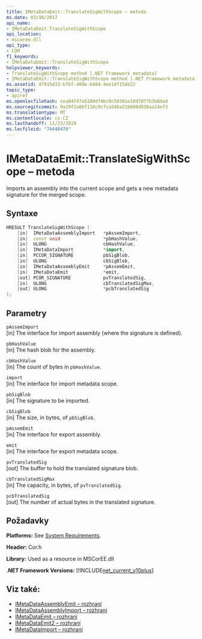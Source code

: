 ```yaml
---
title: IMetaDataEmit::TranslateSigWithScope – metoda
ms.date: 03/30/2017
api_name:
- IMetaDataEmit.TranslateSigWithScope
api_location:
- mscoree.dll
api_type:
- COM
f1_keywords:
- IMetaDataEmit::TranslateSigWithScope
helpviewer_keywords:
- TranslateSigWithScope method [.NET Framework metadata]
- IMetaDataEmit::TranslateSigWithScope method [.NET Framework metadata]
ms.assetid: 47915d33-b7bf-409e-b484-4ee1df15de22
topic_type:
- apiref
ms.openlocfilehash: cea84f47a5289df4bc9c50381e18d7077b3b8dad
ms.sourcegitcommit: 9a39f2a06f110c9c7ca54ba216900d038aa14ef3
ms.translationtype: MT
ms.contentlocale: cs-CZ
ms.lasthandoff: 11/23/2019
ms.locfileid: "74440470"
---
```

# <a name="imetadataemittranslatesigwithscope-method"></a>IMetaDataEmit::TranslateSigWithScope – metoda
Imports an assembly into the current scope and gets a new metadata signature for the merged scope.  
  
## <a name="syntax"></a>Syntaxe  
  
```cpp  
HRESULT TranslateSigWithScope (   
    [in]  IMetaDataAssemblyImport   *pAssemImport,   
    [in]  const void                *pbHashValue,   
    [in]  ULONG                     cbHashValue,   
    [in]  IMetaDataImport           *import,   
    [in]  PCCOR_SIGNATURE           pbSigBlob,   
    [in]  ULONG                     cbSigBlob,  
    [in]  IMetaDataAssemblyEmit     *pAssemEmit,   
    [in]  IMetaDataEmit             *emit,   
    [out] PCOR_SIGNATURE            pvTranslatedSig,   
    [in]  ULONG                     cbTranslatedSigMax,   
    [out] ULONG                     *pcbTranslatedSig   
);  
```  
  
## <a name="parameters"></a>Parametry  
 `pAssemImport`  
 [in] The interface for import assembly (where the signature is defined).  
  
 `pbHashValue`  
 [in] The hash blob for the assembly.  
  
 `cbHashValue`  
 [in] The count of bytes in `pbHashValue`.  
  
 `import`  
 [in] The interface for import metadata scope.  
  
 `pbSigBlob`  
 [in] The signature to be imported.  
  
 `cbSigBlob`  
 [in] The size, in bytes, of `pbSigBlob`.  
  
 `pAssemEmit`  
 [in] The interface for export assembly.  
  
 `emit`  
 [in] The interface for export metadata scope.  
  
 `pvTranslatedSig`  
 [out] The buffer to hold the translated signature blob.  
  
 `cbTranslatedSigMax`  
 [in] The capacity, in bytes, of `pvTranslatedSig`.  
  
 `pcbTranslatedSig`  
 [out] The number of actual bytes in the translated signature.  
  
## <a name="requirements"></a>Požadavky  
 **Platforms:** See [System Requirements](../../../../docs/framework/get-started/system-requirements.md).  
  
 **Header:** Cor.h  
  
 **Library:** Used as a resource in MSCorEE.dll  
  
 **.NET Framework Versions:** [!INCLUDE[net_current_v10plus](../../../../includes/net-current-v10plus-md.md)]  
  
## <a name="see-also"></a>Viz také:

- [IMetaDataAssemblyEmit – rozhraní](../../../../docs/framework/unmanaged-api/metadata/imetadataassemblyemit-interface.md)
- [IMetaDataAssemblyImport – rozhraní](../../../../docs/framework/unmanaged-api/metadata/imetadataassemblyimport-interface.md)
- [IMetaDataEmit – rozhraní](../../../../docs/framework/unmanaged-api/metadata/imetadataemit-interface.md)
- [IMetaDataEmit2 – rozhraní](../../../../docs/framework/unmanaged-api/metadata/imetadataemit2-interface.md)
- [IMetaDataImport – rozhraní](../../../../docs/framework/unmanaged-api/metadata/imetadataimport-interface.md)
